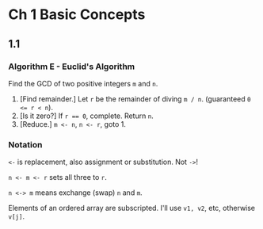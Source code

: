 # Ch 1 Basic Concepts

## 1.1

### Algorithm E - Euclid's Algorithm

Find the GCD of two positive integers `m` and `n`.

1. [Find remainder.] Let `r` be the remainder of diving `m / n`. (guaranteed `0 <= r < n`).
1. [Is it zero?] If `r == 0`, complete.  Return `n`.
1. [Reduce.] `m <- n`, `n <- r`, goto 1.

### Notation

`<-` is replacement, also assignment or substitution. Not `->`!

`n <- m <- r` sets all three to `r`.

`n <-> m` means exchange (swap) `n` and `m`.

Elements of an ordered array are subscripted.  I'll use `v1, v2`, etc, otherwise `v[j]`.
